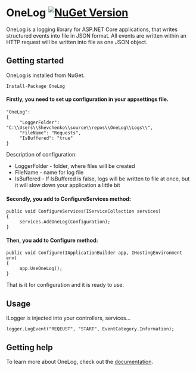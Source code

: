 # OneLog [![NuGet Version](http://img.shields.io/nuget/v/OneLog.svg?style=flat)](https://www.nuget.org/packages/OneLog/)
OneLog is a logging library for ASP.NET Core applications, that writes structured events into file in JSON format. All events are written within an HTTP request will be written into file as one JSON object. 
## Getting started
OneLog is installed from NuGet.
```
Install-Package OneLog
```
#### Firstly, you need to set up configuration in your appsettings file. 
```
"OneLog": 
{
     "LoggerFolder": "C:\\Users\\Shevchenko\\source\\repos\\OneLog\\Logs\\",
     "FileName": "Requests",
     "IsBuffered": "true" 
}
```
Description of configuration:
 * LoggerFolder - folder, where files will be created
 * FileName - name for log file
 * IsBuffered - If IsBuffered is false, logs will be written to file at once, but it will slow down your application a little bit

#### Secondly, you add to ConfigureServices method:
```
public void ConfigureServices(IServiceCollection services)
{
     services.AddOneLog(Configuration);
}
```
#### Then, you add to Configure method:
```
public void Configure(IApplicationBuilder app, IHostingEnvironment env)
{
     app.UseOneLog();
}
```
That is it for configuration and it is ready to use. 
## Usage
ILogger is injected into your controllers, services...
```
logger.LogEvent("REQEUST", "START", EventCategory.Information);
```
## Getting help
To learn more about OneLog, check out the [documentation](https://github.com/viktorshevchenko210/OneLog/wiki).
